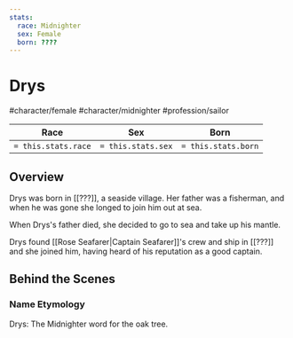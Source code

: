 ```yaml
---
stats:
  race: Midnighter
  sex: Female
  born: ????
---
```


# Drys
#character/female #character/midnighter #profession/sailor

Race | Sex | Born
-----|-----|-----
`= this.stats.race` | `= this.stats.sex` | `= this.stats.born` | `= this.stats.died`

## Overview
Drys was born in [[???]], a seaside village. Her father was a fisherman, and when he was gone she longed to join him out at sea.

When Drys's father died, she decided to go to sea and take up his mantle.

Drys found [[Rose Seafarer|Captain Seafarer]]'s crew and ship in [[???]] and she joined him, having heard of his reputation as a good captain.

## Behind the Scenes
### Name Etymology
Drys: The Midnighter word for the oak tree.